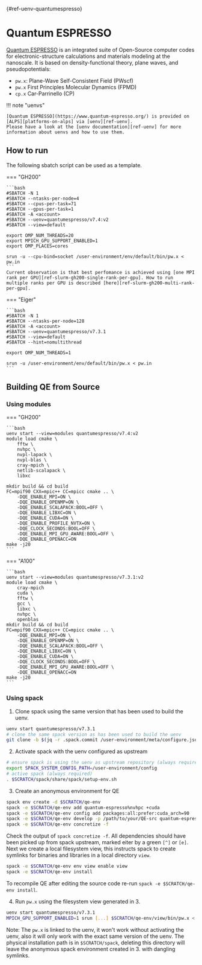 [](){#ref-uenv-quantumespresso}
# Quantum ESPRESSO

[Quantum ESPRESSO](https://www.quantum-espresso.org/) is an integrated suite of Open-Source computer codes for electronic-structure calculations and materials modeling at the nanoscale. It is based on density-functional theory, plane waves, and pseudopotentials:

* `pw.x`: Plane-Wave Self-Consistent Field (PWscf)
* `pw.x` First Principles Molecular Dynamics (FPMD)
* `cp.x` Car-Parrinello (CP)


!!! note "uenvs"

    [Quantum ESPRESSO](https://www.quantum-espresso.org/) is provided on [ALPS][platforms-on-alps] via [uenv][ref-uenv].
    Please have a look at the [uenv documentation][ref-uenv] for more information about uenvs and how to use them.


## How to run

The following sbatch script can be used as a template.

=== "GH200"

    ```bash
    #SBATCH -N 1
    #SBATCH --ntasks-per-node=4
    #SBATCH --cpus-per-task=71
    #SBATCH --gpus-per-task=1
    #SBATCH -A <account>
    #SBATCH --uenv=quantumespresso/v7.4:v2
    #SBATCH --view=default

    export OMP_NUM_THREADS=20
    export MPICH_GPU_SUPPORT_ENABLED=1
    export OMP_PLACES=cores

    srun -u --cpu-bind=socket /user-environment/env/default/bin/pw.x < pw.in
    ```
    Current observation is that best perfomance is achieved using [one MPI rank per GPU][ref-slurm-gh200-single-rank-per-gpu]. How to run multiple ranks per GPU is described [here][ref-slurm-gh200-multi-rank-per-gpu].

=== "Eiger"

    ```bash
    #SBATCH -N 1
    #SBATCH --ntasks-per-node=128
    #SBATCH -A <account>
    #SBATCH --uenv=quantumespresso/v7.3.1
    #SBATCH --view=default
    #SBATCH --hint=nomultithread

    export OMP_NUM_THREADS=1

    srun -u /user-environment/env/default/bin/pw.x < pw.in
    ```


## Building QE from Source

### Using modules

=== "GH200"

    ```bash
    uenv start --view=modules quantumespresso/v7.4:v2
    module load cmake \
        fftw \
        nvhpc \
        nvpl-lapack \
        nvpl-blas \
        cray-mpich \
        netlib-scalapack \
        libxc

    mkdir build && cd build
    FC=mpif90 CXX=mpic++ CC=mpicc cmake .. \
        -DQE_ENABLE_MPI=ON \
        -DQE_ENABLE_OPENMP=ON \
        -DQE_ENABLE_SCALAPACK:BOOL=OFF \
        -DQE_ENABLE_LIBXC=ON \
        -DQE_ENABLE_CUDA=ON \
        -DQE_ENABLE_PROFILE_NVTX=ON \
        -DQE_CLOCK_SECONDS:BOOL=OFF \
        -DQE_ENABLE_MPI_GPU_AWARE:BOOL=OFF \
        -DQE_ENABLE_OPENACC=ON
    make -j20
    ```

=== "A100"

    ```bash
    uenv start --view=modules quantumespresso/v7.3.1:v2
    module load cmake \
        cray-mpich
        cuda \
        fftw \
        gcc \
        libxc \
        nvhpc \
        openblas
    mkdir build && cd build
    FC=mpif90 CXX=mpic++ CC=mpicc cmake .. \
        -DQE_ENABLE_MPI=ON \
        -DQE_ENABLE_OPENMP=ON \
        -DQE_ENABLE_SCALAPACK:BOOL=OFF \
        -DQE_ENABLE_LIBXC=ON \
        -DQE_ENABLE_CUDA=ON \
        -DQE_CLOCK_SECONDS:BOOL=OFF \
        -DQE_ENABLE_MPI_GPU_AWARE:BOOL=OFF \
        -DQE_ENABLE_OPENACC=ON
    make -j20
    ```

### Using spack

1. Clone spack using the same version that has been used to build the uenv.
```bash
uenv start quantumespresso/v7.3.1
# clone the same spack version as has been used to build the uenv
git clone -b $(jq -r .spack.commit /user-environment/meta/configure.json) $(jq -r .spack.repo /user-environment/meta/configure.json) $SCRATCH/spack
```

2. Activate spack with the uenv configured as upstream
```bash
# ensure spack is using the uenv as upstream repository (always required)
export SPACK_SYSTEM_CONFIG_PATH=/user-environment/config
# active spack (always required)
. $SCRATCH/spack/share/spack/setup-env.sh
```

3. Create an anonymous environment for QE
```bash
spack env create -d $SCRATCH/qe-env
spack -e $SCRATCH/qe-env add quantum-espresso%nvhpc +cuda
spack -e $SCRATCH/qe-env config add packages:all:prefer:cuda_arch=90
spack -e $SCRATCH/qe-env develop -p /path/to/your/QE-src quantum-espresso@=develop
spack -e $SCRATCH/qe-env concretize -f
```
Check the output of `spack concretize -f`. All dependencies should have been picked up from spack upstream, marked eiter by a green `[^]` or `[e]`.
Next we create a local filesystem view, this instructs spack to create symlinks for binaries and libraries in a local directory `view`.
```bash
spack -e $SCRATCH/qe-env env view enable view
spack -e $SCRATCH/qe-env install
```
To recompile QE after editing the source code re-run `spack -e $SCRATCH/qe-env install`.

4. Run `pw.x` using the filesystem view generated in 3.
```bash
uenv start quantumespresso/v7.3.1
MPICH_GPU_SUPPORT_ENABLED=1 srun [...] $SCRATCH/qe-env/view/bin/pw.x < pw.in
```
Note: The `pw.x` is linked to the uenv, it won't work without activating the uenv, also it will only work with the exact same version of the uenv. The physical installation path is in `$SCRATCH/spack`, deleting this directory will leave the anonymous spack environment created in 3. with dangling symlinks.




